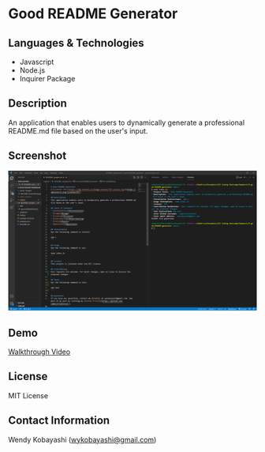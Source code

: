 # Good README Generator

## Languages & Technologies
* Javascript
* Node.js
* Inquirer Package

## Description
An application that enables users to dynamically generate a professional README.md file based on the user's input.

## Screenshot
<img src="assets/images/README-screenshot.png" alt="screenshot">

## Demo
[Walkthrough Video](https://iamalittleforest.github.io/9-good-README-generator/assets/images/README-walkthrough.mp4)

## License
MIT License

## Contact Information
Wendy Kobayashi (<wykobayashi@gmail.com>)